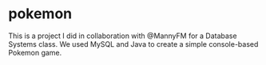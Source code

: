 # pokemon
This is a project I did in collaboration with @MannyFM for a Database Systems class.
We used MySQL and Java to create a simple console-based Pokemon game.
